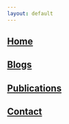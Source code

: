 ```yaml
---
layout: default
---
```



## [Home](./Home.html) 
## [Blogs](./Blogs.html) 
## [Publications](./Publications.html) 
## [Contact](./Contact.html) 
